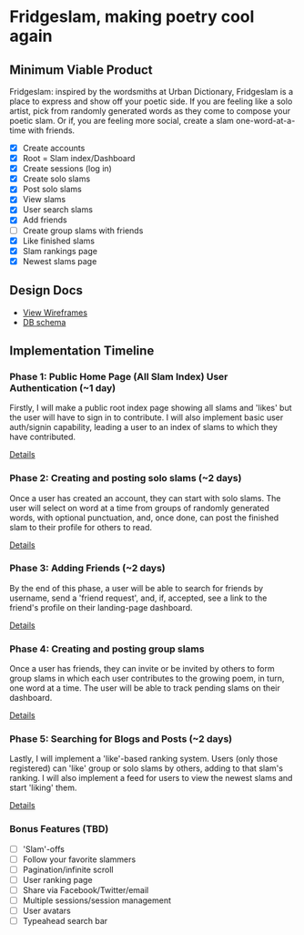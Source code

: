 # Fridgeslam, making poetry cool again


## Minimum Viable Product
Fridgeslam: inspired by the wordsmiths at Urban Dictionary, Fridgeslam is a place to express and show off your poetic side. If you are feeling like a solo artist, pick from randomly generated words as they come to compose your poetic slam. Or if, you are feeling more social, create a slam one-word-at-a-time with friends.

<!-- This is a Markdown checklist. Use it to keep track of your progress! -->

- [x] Create accounts
- [x] Root = Slam index/Dashboard
- [x] Create sessions (log in)
- [x] Create solo slams
- [x] Post solo slams
- [x] View slams
- [x] User search slams
- [x] Add friends
- [ ] Create group slams with friends
- [x] Like finished slams
- [x] Slam rankings page
- [x] Newest slams page

## Design Docs
* [View Wireframes][views]
* [DB schema][schema]

[views]: ./docs/views.md
[schema]: ./docs/schema.md

## Implementation Timeline

### Phase 1: Public Home Page (All Slam Index) User Authentication (~1 day)
Firstly, I will make a public root index page showing all slams and 'likes' but the user will have to sign in to contribute. I will also implement basic user auth/signin capability, leading a user to an index of slams to which they have contributed.

[Details][phase-one]

### Phase 2: Creating and posting solo slams (~2 days)
Once a user has created an account, they can start with solo slams. The user will select on word at a time from groups of randomly generated words, with optional punctuation, and, once done, can post the finished slam to their profile for others to read.

[Details][phase-two]

### Phase 3: Adding Friends (~2 days)
By the end of this phase, a user will be able to search for friends by username, send a 'friend request', and, if, accepted, see a link to the friend's profile on their landing-page dashboard.

[Details][phase-three]

### Phase 4: Creating and posting group slams
Once a user has friends, they can invite or be invited by others to form group slams in which each user contributes to the growing poem, in turn, one word at a time. The user will be able to track pending slams on their dashboard.

[Details][phase-four]

### Phase 5: Searching for Blogs and Posts (~2 days)
Lastly, I will implement a 'like'-based ranking system. Users (only those registered) can 'like' group or solo slams by others, adding to that slam's ranking. I will also implement a feed for users to view the newest slams and start 'liking' them.

[Details][phase-five]

### Bonus Features (TBD)
- [ ] 'Slam'-offs
- [ ] Follow your favorite slammers
- [ ] Pagination/infinite scroll
- [ ] User ranking page
- [ ] Share via Facebook/Twitter/email
- [ ] Multiple sessions/session management
- [ ] User avatars
- [ ] Typeahead search bar

[phase-one]: ./docs/phases/phase1.md
[phase-two]: ./docs/phases/phase2.md
[phase-three]: ./docs/phases/phase3.md
[phase-four]: ./docs/phases/phase4.md
[phase-five]: ./docs/phases/phase5.md
